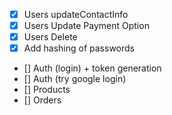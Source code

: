 - [X] Users updateContactInfo
- [X] Users Update Payment Option
- [X] Users Delete
- [X] Add hashing of passwords
- [] Auth (login) + token generation
- [] Auth (try google login)
- [] Products
- [] Orders